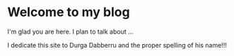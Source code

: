 # Welcome to my blog

I'm glad you are here. I plan to talk about ...

I dedicate this site to Durga Dabberru and the proper spelling of his name!!!

